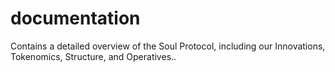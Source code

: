 # documentation
Contains a detailed overview of the Soul Protocol, including our Innovations, Tokenomics, Structure, and Operatives..
